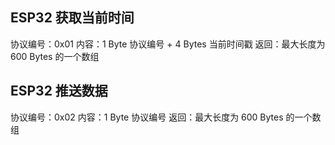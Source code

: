 ## ESP32 获取当前时间

协议编号：0x01
内容：1 Byte 协议编号 + 4 Bytes 当前时间戳
返回：最大长度为 600 Bytes 的一个数组

## ESP32 推送数据

协议编号：0x02
内容：1 Byte 协议编号
返回：最大长度为 600 Bytes 的一个数组